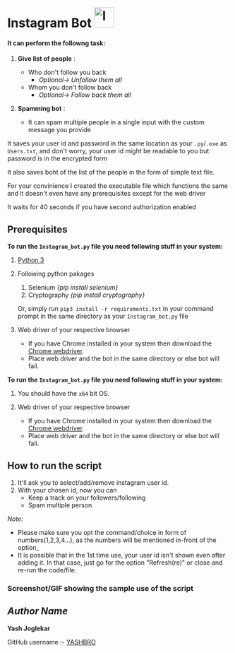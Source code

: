 
# Instagram Bot <img src="https://upload.wikimedia.org/wikipedia/commons/thumb/e/e7/Instagram_logo_2016.svg/1200px-Instagram_logo_2016.svg.png" alt="Instagram_icon" width="45"  height="45">
	
#### It can perform the followng task:

1. **Give list of people** :
	- Who don't follow you back 
		- _Optional-> Unfollow them all_
	- Whom you don't follow back 
		- _Optional-> Follow back them all_

2. **Spamming bot** :
	- It can spam multiple people in a single input with the custom message you provide

It saves your user id and password in the same location as your `.py`/`.exe` as `Users.txt`, and don't worry, your user id might be readable to you but password is in the encrypted form

It also saves boht of the list of the people in the form of simple text file.

For your convinience I created the executable file which functions the same and it doesn't even have any prerequisites except for the web driver

It waits for 40 seconds if you have second authorization enabled

## Prerequisites

**To run the `Instagram_bot.py` file you need following stuff in your system:**

1. [Python 3](https://www.python.org/downloads)

2. Following python pakages
    1. Selenium *{pip install selenium}*
    2. Cryptography *{pip install cryptography}*
    
    Or, simply run `pip3 install -r requirements.txt` in your command prompt in the same directory as your `Instagram_bot.py` file

3. Web driver of your respective browser
    - If you have Chrome installed in your system then download the [Chrome webdriver](https://chromedriver.chromium.org/downloads).
	- Place web driver and the bot in the same directory or else bot will fail.

**To run the `Instagram_bot.py` file you need following stuff in your system:**

1. You should have the `x64` bit OS.

2. Web driver of your respective browser
    - If you have Chrome installed in your system then download the [Chrome webdriver](https://chromedriver.chromium.org/downloads).
	- Place web driver and the bot in the same directory or else bot will fail.

## How to run the script

1. It'll ask you to select/add/remove instagram user id.
2. With your chosen id, now you can 
	- Keep a track on your followers/following
	- Spam multiple person
		
_Note:_
- Please make sure you opt the command/choice in form of numbers(1,2,3,4...), as the numbers will be mentioned in-front of the option_
- It is possible that in the 1st time use, your user id isn't shown even after adding it. In that case, just go for the option "Refresh(re)" or close and re-run the code/file.


### Screenshot/GIF showing the sample use of the script


## *Author Name*

**Yash Joglekar**

GitHub username :- [YASHBRO](https://github.com/YASHBRO)
